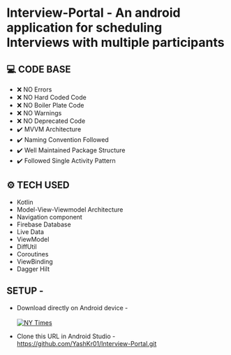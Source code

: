 # Interview-Portal - An android application for scheduling Interviews with multiple participants

## :computer: CODE BASE

- :x: NO Errors
- :x: NO Hard Coded Code
- :x: NO Boiler Plate Code
- :x: NO Warnings
- :x: NO Deprecated Code
- :heavy_check_mark: MVVM Architecture 
- :heavy_check_mark: Naming Convention Followed
- :heavy_check_mark: Well Maintained Package Structure
- :heavy_check_mark: Followed Single Activity Pattern

## ⚙ TECH USED
- Kotlin
- Model-View-Viewmodel Architecture
- Navigation component
- Firebase Database
- Live Data
- ViewModel
- DiffUtil
- Coroutines
- ViewBinding
- Dagger Hilt


## SETUP - 
- Download directly on Android device - <br/> <br/>
[![NY Times](https://img.shields.io/badge/Interview_Portal🌈-APK-black.svg?style=for-the-badge&logo=android)](https://github.com/YashKr01/Interview-Portal/releases/download/Downloads/app-debug.apkk)

- Clone this URL in Android Studio - https://github.com/YashKr01/Interview-Portal.git
